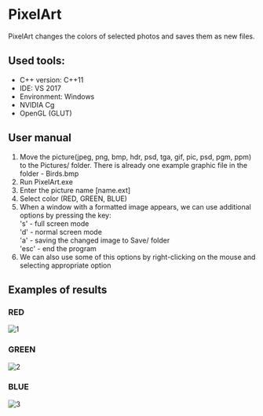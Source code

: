 # PixelArt

PixelArt changes the colors of selected photos and saves them as new files.

##  Used tools:
- C++ version: C++11
- IDE: VS 2017
- Environment: Windows
- NVIDIA Cg
- OpenGL (GLUT)

## User manual
1) Move the picture(jpeg, png, bmp, hdr, psd, tga, gif, pic, psd, pgm, ppm) to the Pictures/ folder. 
There is already one example graphic file in the folder - Birds.bmp
2) Run PixelArt.exe
3) Enter the picture name [name.ext]
4) Select color (RED, GREEN, BLUE)
5) When a window with a formatted image appears, we can use additional options by pressing the key:
<br> 's' - full screen mode
<br> 'd' - normal screen mode
<br> 'a' - saving the changed image to Save/ folder 
<br> 'esc' - end the program
6) We can also use some of this options by right-clicking on the mouse and selecting appropriate option

## Examples of results
### RED
![1](https://user-images.githubusercontent.com/40712810/55264861-214fb080-5276-11e9-8da7-5f48e15b9bca.png)
### GREEN
![2](https://user-images.githubusercontent.com/40712810/55264949-755a9500-5276-11e9-867b-5291be3ce98b.png)
### BLUE
![3](https://user-images.githubusercontent.com/40712810/55264987-a20eac80-5276-11e9-85a5-863d47b4b242.png)




  

